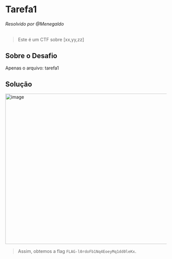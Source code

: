 # Tarefa1

###### Resolvido por @Menegaldo
> Este é um CTF sobre [xx,yy,zz]  

## Sobre o Desafio  

Apenas o arquivo: tarefa1

## Solução

<img width="827" height="471" alt="image" src="https://github.com/user-attachments/assets/148572a5-5662-4a06-a2a4-02479a17d201" />


> Assim, obtemos a flag `FLAG-l0rdoFb1Nq4EoeyMq1dd0leKx`.
